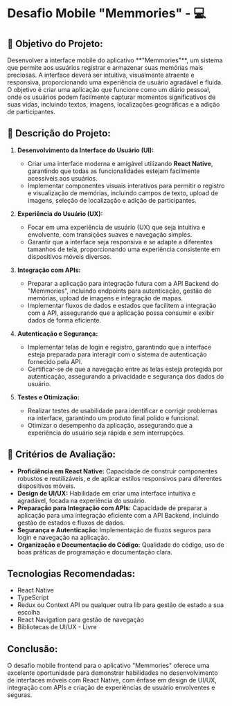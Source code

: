 <h1> Desafio Mobile "Memmories" - 💻</h1>

<h2>📌 Objetivo do Projeto:</h2>

<p>
Desenvolver a interface mobile do aplicativo **"Memmories"**, um sistema que permite aos usuários registrar e armazenar suas memórias mais preciosas. A interface deverá ser intuitiva, visualmente atraente e responsiva, proporcionando uma experiência de usuário agradável e fluida. O objetivo é criar uma aplicação que funcione como um diário pessoal, onde os usuários podem facilmente capturar momentos significativos de suas vidas, incluindo textos, imagens, localizações geográficas e a adição de participantes.
</p>

<h2>📄 Descrição do Projeto:</h2>

1. **Desenvolvimento da Interface do Usuário (UI):**
   - Criar uma interface moderna e amigável utilizando **React Native**, garantindo que todas as funcionalidades estejam facilmente acessíveis aos usuários.
   - Implementar componentes visuais interativos para permitir o registro e visualização de memórias, incluindo campos de texto, upload de imagens, seleção de localização e adição de participantes.

2. **Experiência do Usuário (UX):**
   - Focar em uma experiência de usuário (UX) que seja intuitiva e envolvente, com transições suaves e navegação simples.
   - Garantir que a interface seja responsiva e se adapte a diferentes tamanhos de tela, proporcionando uma experiência consistente em dispositivos móveis diversos.

3. **Integração com APIs:**
   - Preparar a aplicação para integração futura com a API Backend do "Memmories", incluindo endpoints para autenticação, gestão de memórias, upload de imagens e integração de mapas.
   - Implementar fluxos de dados e estados que facilitem a integração com a API, assegurando que a aplicação possa consumir e exibir dados de forma eficiente.

4. **Autenticação e Segurança:**
   - Implementar telas de login e registro, garantindo que a interface esteja preparada para interagir com o sistema de autenticação fornecido pela API.
   - Certificar-se de que a navegação entre as telas esteja protegida por autenticação, assegurando a privacidade e segurança dos dados do usuário.

5. **Testes e Otimização:**
   - Realizar testes de usabilidade para identificar e corrigir problemas na interface, garantindo um produto final polido e funcional.
   - Otimizar o desempenho da aplicação, assegurando que a experiência do usuário seja rápida e sem interrupções.

<h2>🔗 Critérios de Avaliação:</h2>

- **Proficiência em React Native:** Capacidade de construir componentes robustos e reutilizáveis, e de aplicar estilos responsivos para diferentes dispositivos móveis.
- **Design de UI/UX:** Habilidade em criar uma interface intuitiva e agradável, focada na experiência do usuário.
- **Preparação para Integração com APIs:** Capacidade de preparar a aplicação para uma integração eficiente com a API Backend, incluindo gestão de estados e fluxos de dados.
- **Segurança e Autenticação:** Implementação de fluxos seguros para login e navegação na aplicação.
- **Organização e Documentação do Código:** Qualidade do código, uso de boas práticas de programação e documentação clara.

<h2>Tecnologias Recomendadas:</h2>

- React Native
- TypeScript
- Redux ou Context API ou qualquer outra lib para gestão de estado a sua escolha
- React Navigation para gestão de navegação
- Bibliotecas de UI/UX - Livre

<h2>Conclusão:</h2>

O desafio mobile frontend para o aplicativo "Memmories" oferece uma excelente oportunidade para demonstrar habilidades no desenvolvimento de interfaces móveis com React Native, com ênfase em design de UI/UX, integração com APIs e criação de experiências de usuário envolventes e seguras.

